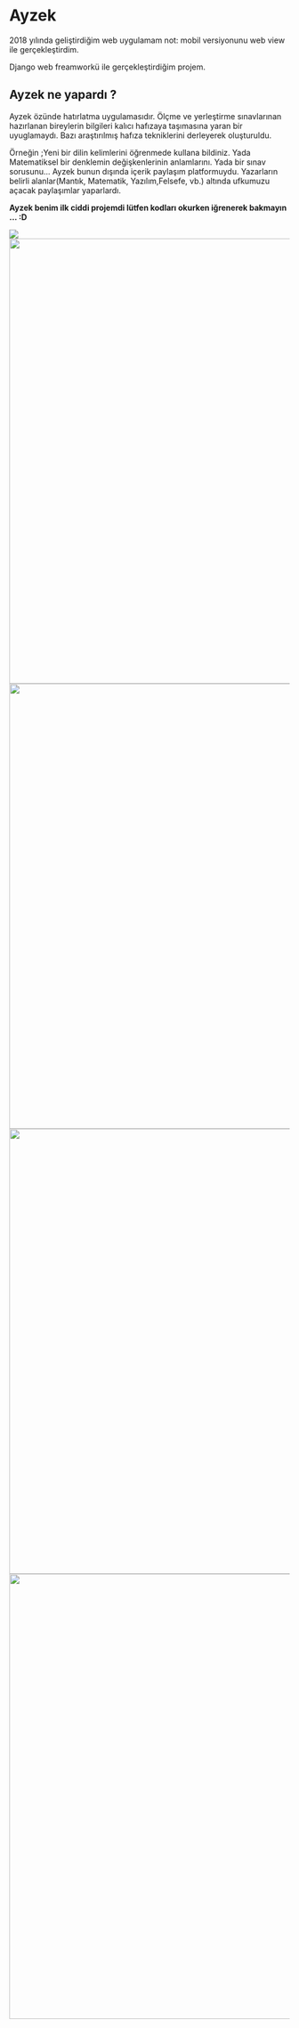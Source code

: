 # Ayzek
2018 yılında geliştirdiğim web uygulamam not: mobil versiyonunu web view ile gerçekleştirdim.


Django web freamworkü ile gerçekleştirdiğim projem.


## Ayzek ne yapardı ?

Ayzek özünde hatırlatma uygulamasıdır. Ölçme ve yerleştirme sınavlarınan hazırlanan bireylerin bilgileri kalıcı hafızaya taşımasına yaran bir uyuglamaydı.
Bazı  araştırılmış hafıza  tekniklerini derleyerek oluşturuldu. 

Örneğin ;Yeni bir dilin kelimlerini öğrenmede kullana bildiniz. Yada Matematiksel bir denklemin değişkenlerinin anlamlarını. Yada bir sınav sorusunu...
Ayzek bunun dışında içerik paylaşım platformuydu. Yazarların  belirli alanlar(Mantık, Matematik, Yazılım,Felsefe, vb.) altında ufkumuzu açacak paylaşımlar yaparlardı. 


**Ayzek benim ilk ciddi projemdi lütfen kodları okurken iğrenerek bakmayın ... :D**









<img   src="https://github.com/Karaca12/Ayzek/blob/main/images/ayzek1r.png">
<img width="1500"  height="800" src="https://github.com/Karaca12/Ayzek/blob/main/images/ayzek2r.png">
<img width="1500"  height="800" src="https://github.com/Karaca12/Ayzek/blob/main/images/ayzek4.png">
<img width="1500"  height="800" src="https://github.com/Karaca12/Ayzek/blob/main/images/ayzek5r.png">
<img width="1500"   height="800" src="https://github.com/Karaca12/Ayzek/blob/main/images/ayzek12r.png">
